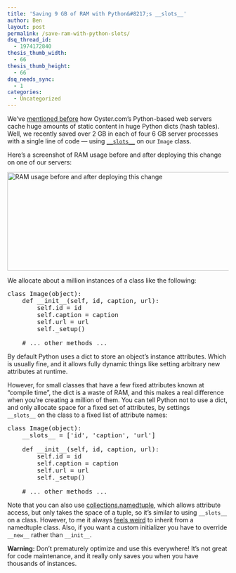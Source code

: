 ```yaml
---
title: 'Saving 9 GB of RAM with Python&#8217;s __slots__'
author: Ben
layout: post
permalink: /save-ram-with-python-slots/
dsq_thread_id:
  - 1974172840
thesis_thumb_width:
  - 66
thesis_thumb_height:
  - 66
dsq_needs_sync:
  - 1
categories:
  - Uncategorized
---
```

We&#8217;ve [mentioned before][1] how Oyster.com&#8217;s Python-based web servers cache huge amounts of static content in huge Python dicts (hash tables). Well, we recently saved over 2 GB in each of four 6 GB server processes with a single line of code &#8212; using [`__slots__`][2] on our `Image` class.

Here&#8217;s a screenshot of RAM usage before and after deploying this change on one of our servers:

<img class=" wp-image-801 " alt="RAM usage before and after deploying this change" src="http://tech.oyster.com/wp-content/uploads/2013/11/physical-memory-usage-history.png" width="690" height="224" />

We allocate about a million instances of a class like the following:

<pre>class Image(object):
    def __init__(self, id, caption, url):
        self.id = id
        self.caption = caption
        self.url = url
        self._setup()

    # ... other methods ...</pre>

By default Python uses a dict to store an object&#8217;s instance attributes. Which is usually fine, and it allows fully dynamic things like setting arbitrary new attributes at runtime.

However, for small classes that have a few fixed attributes known at &#8220;compile time&#8221;, the dict is a waste of RAM, and this makes a real difference when you&#8217;re creating a million of them. You can tell Python not to use a dict, and only allocate space for a fixed set of attributes, by settings `__slots__` on the class to a fixed list of attribute names:

<pre>class Image(object):
    __slots__ = ['id', 'caption', 'url']

    def __init__(self, id, caption, url):
        self.id = id
        self.caption = caption
        self.url = url
        self._setup()

    # ... other methods ...</pre>

Note that you can also use [collections.namedtuple][3], which allows attribute access, but only takes the space of a tuple, so it&#8217;s similar to using `__slots__` on a class. However, to me it always [feels weird][4] to inherit from a namedtuple class. Also, if you want a custom initializer you have to override `__new__` rather than `__init__`.

**Warning:** Don&#8217;t prematurely optimize and use this everywhere! It&#8217;s not great for code maintenance, and it really only saves you when you have thousands of instances.

 [1]: http://tech.oyster.com/pythons-garbage-collector/
 [2]: http://docs.python.org/2/reference/datamodel.html#slots
 [3]: http://docs.python.org/2/library/collections.html#collections.namedtuple
 [4]: http://stackoverflow.com/questions/4071765/in-python-how-do-i-call-the-super-class-when-its-a-one-off-namedtuple